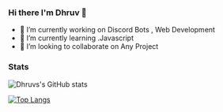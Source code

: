 ### Hi there I'm Dhruv 👋

- 🔭 I’m currently working on Discord Bots , Web Development
- 🌱 I’m currently learning .Javascript
- 👯 I’m looking to collaborate on Any Project


<!--
**thedhruvkumar/thedhruvkumar** is a ✨ _special_ ✨ repository because its `README.md` (this file) appears on your GitHub profile.

Here are some ideas to get you started:

- 🔭 I’m currently working on ...
- 🌱 I’m currently learning ...
- 👯 I’m looking to collaborate on ...
- 🤔 I’m looking for help with ...
- 💬 Ask me about ...
- 📫 How to reach me: ...
- 😄 Pronouns: ...
- ⚡ Fun fact: ...
-->

### Stats

![Dhruvs's GitHub stats](https://github-readme-stats.vercel.app/api?username=thedhruvkumar&count_private=true&show_icons=true&theme=radical)

[![Top Langs](https://github-readme-stats.vercel.app/api/top-langs/?username=thedhruvkumar&layout=compact)](https://github.com/thedhruvkumar)


<!-- ### Currently Working on
[![Readme Card](https://github-readme-stats.vercel.app/api/pin/?username=thedhruvkumar&repo=React-Project)](https://github.com/thedhruvkumar/React-Project)
 -->


